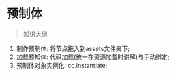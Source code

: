 # 预制体 

> 知识大纲
1. 制作预制体: 将节点拖入到assets文件夹下;
2. 加载预知体: 代码加载(统一在资源加载时讲解)与手动绑定;
3. 预制体对象实例化: cc.instantiate;